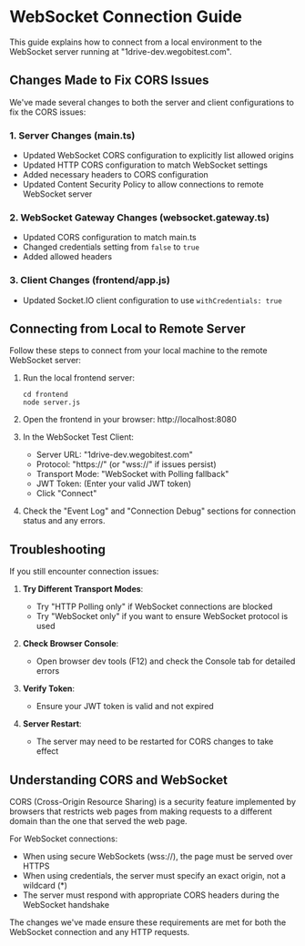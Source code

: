 # WebSocket Connection Guide

This guide explains how to connect from a local environment to the WebSocket server running at "1drive-dev.wegobitest.com".

## Changes Made to Fix CORS Issues

We've made several changes to both the server and client configurations to fix the CORS issues:

### 1. Server Changes (main.ts)

- Updated WebSocket CORS configuration to explicitly list allowed origins
- Updated HTTP CORS configuration to match WebSocket settings
- Added necessary headers to CORS configuration
- Updated Content Security Policy to allow connections to remote WebSocket server

### 2. WebSocket Gateway Changes (websocket.gateway.ts)

- Updated CORS configuration to match main.ts
- Changed credentials setting from `false` to `true`
- Added allowed headers

### 3. Client Changes (frontend/app.js)

- Updated Socket.IO client configuration to use `withCredentials: true` 

## Connecting from Local to Remote Server

Follow these steps to connect from your local machine to the remote WebSocket server:

1. Run the local frontend server:
   ```
   cd frontend
   node server.js
   ```

2. Open the frontend in your browser: http://localhost:8080

3. In the WebSocket Test Client:
   - Server URL: "1drive-dev.wegobitest.com"
   - Protocol: "https://" (or "wss://" if issues persist)
   - Transport Mode: "WebSocket with Polling fallback"
   - JWT Token: (Enter your valid JWT token)
   - Click "Connect"

4. Check the "Event Log" and "Connection Debug" sections for connection status and any errors.

## Troubleshooting

If you still encounter connection issues:

1. **Try Different Transport Modes**:
   - Try "HTTP Polling only" if WebSocket connections are blocked
   - Try "WebSocket only" if you want to ensure WebSocket protocol is used

2. **Check Browser Console**:
   - Open browser dev tools (F12) and check the Console tab for detailed errors

3. **Verify Token**:
   - Ensure your JWT token is valid and not expired

4. **Server Restart**:
   - The server may need to be restarted for CORS changes to take effect

## Understanding CORS and WebSocket

CORS (Cross-Origin Resource Sharing) is a security feature implemented by browsers that restricts web pages from making requests to a different domain than the one that served the web page.

For WebSocket connections:
- When using secure WebSockets (wss://), the page must be served over HTTPS
- When using credentials, the server must specify an exact origin, not a wildcard (*)
- The server must respond with appropriate CORS headers during the WebSocket handshake

The changes we've made ensure these requirements are met for both the WebSocket connection and any HTTP requests.
